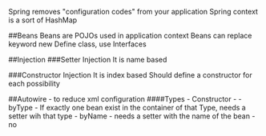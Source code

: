 Spring removes "configuration codes" from your application
Spring context is a sort of HashMap

##Beans
Beans are POJOs used in application context
Beans can replace keyword new
Define class, use Interfaces

##Injection
###Setter Injection
It is name based

###Constructor Injection
It is index based
Should define a constructor for each possibility

##Autowire
	- to reduce xml configuration
####Types
	- Constructor - 
	- byType - If exactly one bean exist in the container of that Type, needs a setter wih that type
	- byName - needs a setter with the name of the bean
	- no
	







